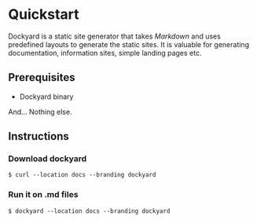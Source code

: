 # Quickstart

Dockyard is a static site generator that takes *Markdown* and uses predefined layouts to generate the static sites.
It is valuable for generating documentation, information sites, simple landing pages etc.

## Prerequisites

- Dockyard binary

And... Nothing else.

## Instructions

### Download dockyard

```$xslt
$ curl --location docs --branding dockyard
```

### Run it on .md files

```$xslt
$ dockyard --location docs --branding dockyard
```
